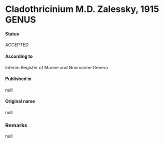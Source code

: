 # Cladothricinium M.D. Zalessky, 1915 GENUS

#### Status
ACCEPTED

#### According to
Interim Register of Marine and Nonmarine Genera

#### Published in
null

#### Original name
null

### Remarks
null